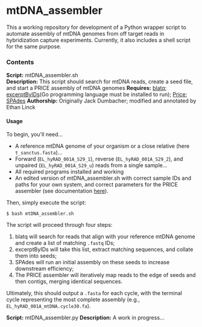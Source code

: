 # mtDNA_assembler

This a working repository for development of a Python wrapper script to automate assembly of mtDNA genomes from off target reads in hybridization capture experiments. Currently, it also includes a shell script for the same purpose.

### Contents

**Script:** mtDNA_assembler.sh  
**Description:**  This script should search for mtDNA reads, create a seed file, and start a PRICE assembly of mtDNA genomes
**Requires:** [blatq](https://github.com/calacademy-research/BLATq); [excerptByIDs](https://github.com/calacademy-research/excerptByIDs)(Go programming language must be installed to run); [Price](http://derisilab.ucsf.edu/software/price/); [SPAdes](http://bioinf.spbau.ru/spades)
**Authorship:** Originally Jack Dumbacher; modified and annotated by Ethan Linck  

#### Usage
To begin, you'll need...  
* A reference mtDNA genome of your organism or a close relative (here `t_sanctus.fasta`)...
* Forward (`EL_hyRAD_001A_S29_1`), reverse (`EL_hyRAD_001A_S29_2`), and unpaired (`EL_hyRAD_001A_S29_u`) reads from a single sample...
* All required programs installed and working
* An edited version of mtDNA_assembler.sh with correct sample IDs and paths for your own system, and correct parameters for the PRICE assembler (see documentation [here](http://derisilab.ucsf.edu/software/price/)). 
  
Then, simply execute the script:  
   
```{sh}
$ bash mtDNA_assembler.sh
```
  
The script will proceed through four steps: 
1. blatq will search for reads that align with your reference mtDNA genome and create a list of matching `.fastq` IDs;
2. excerptByIDs will take this list, extract matching sequences, and collate them into seeds;
3. SPAdes will run an initial assembly on these seeds to increase downstream efficiency;
4. The PRICE assembler will iteratively map reads to the edge of seeds and then contigs, merging identical sequences.
  
Ultimately, this should output a `.fasta` for each cycle, with the terminal cycle representing the most complete assembly (e.g., `EL_hyRAD_001A_mtDNA.cycle30.fa`).  
  
**Script:** mtDNA_assembler.py 
**Description:** A work in progress...